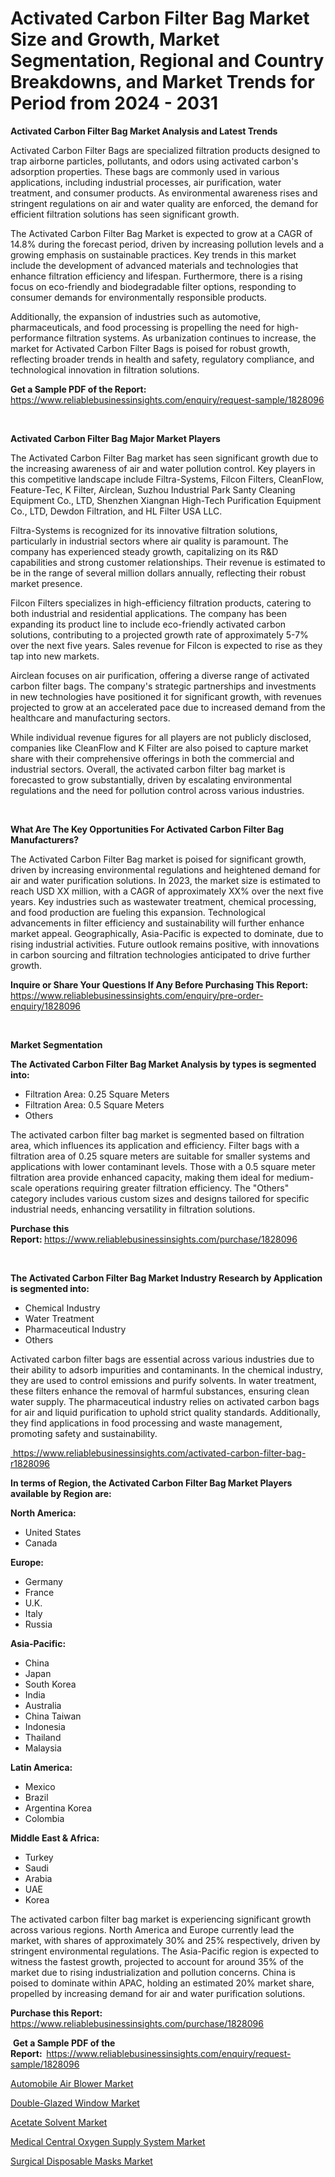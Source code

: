 <p><h1>Activated Carbon Filter Bag Market Size and Growth, Market Segmentation, Regional and Country Breakdowns, and Market Trends for Period from 2024 -  2031</h1></p><p><strong>Activated Carbon Filter Bag Market Analysis and Latest Trends</strong></p>
<p><p>Activated Carbon Filter Bags are specialized filtration products designed to trap airborne particles, pollutants, and odors using activated carbon's adsorption properties. These bags are commonly used in various applications, including industrial processes, air purification, water treatment, and consumer products. As environmental awareness rises and stringent regulations on air and water quality are enforced, the demand for efficient filtration solutions has seen significant growth.</p><p>The Activated Carbon Filter Bag Market is expected to grow at a CAGR of 14.8% during the forecast period, driven by increasing pollution levels and a growing emphasis on sustainable practices. Key trends in this market include the development of advanced materials and technologies that enhance filtration efficiency and lifespan. Furthermore, there is a rising focus on eco-friendly and biodegradable filter options, responding to consumer demands for environmentally responsible products. </p><p>Additionally, the expansion of industries such as automotive, pharmaceuticals, and food processing is propelling the need for high-performance filtration systems. As urbanization continues to increase, the market for Activated Carbon Filter Bags is poised for robust growth, reflecting broader trends in health and safety, regulatory compliance, and technological innovation in filtration solutions.</p></p>
<p><strong>Get a Sample PDF of the Report:&nbsp;</strong> <a href="https://www.reliablebusinessinsights.com/enquiry/request-sample/1828096?utm_campaign=1094&utm_medium=2&utm_source=Github&utm_content=ia&utm_term=10112024&utm_id=activated-carbon-filter-bag">https://www.reliablebusinessinsights.com/enquiry/request-sample/1828096</a></p>
<p>&nbsp;</p>
<p><strong>Activated Carbon Filter Bag Major Market Players</strong></p>
<p><p>The Activated Carbon Filter Bag market has seen significant growth due to the increasing awareness of air and water pollution control. Key players in this competitive landscape include Filtra-Systems, Filcon Filters, CleanFlow, Feature-Tec, K Filter, Airclean, Suzhou Industrial Park Santy Cleaning Equipment Co., LTD, Shenzhen Xiangnan High-Tech Purification Equipment Co., LTD, Dewdon Filtration, and HL Filter USA LLC.</p><p>Filtra-Systems is recognized for its innovative filtration solutions, particularly in industrial sectors where air quality is paramount. The company has experienced steady growth, capitalizing on its R&D capabilities and strong customer relationships. Their revenue is estimated to be in the range of several million dollars annually, reflecting their robust market presence.</p><p>Filcon Filters specializes in high-efficiency filtration products, catering to both industrial and residential applications. The company has been expanding its product line to include eco-friendly activated carbon solutions, contributing to a projected growth rate of approximately 5-7% over the next five years. Sales revenue for Filcon is expected to rise as they tap into new markets.</p><p>Airclean focuses on air purification, offering a diverse range of activated carbon filter bags. The company's strategic partnerships and investments in new technologies have positioned it for significant growth, with revenues projected to grow at an accelerated pace due to increased demand from the healthcare and manufacturing sectors.</p><p>While individual revenue figures for all players are not publicly disclosed, companies like CleanFlow and K Filter are also poised to capture market share with their comprehensive offerings in both the commercial and industrial sectors. Overall, the activated carbon filter bag market is forecasted to grow substantially, driven by escalating environmental regulations and the need for pollution control across various industries.</p></p>
<p>&nbsp;</p>
<p><strong>What Are The Key Opportunities For Activated Carbon Filter Bag Manufacturers?</strong></p>
<p><p>The Activated Carbon Filter Bag market is poised for significant growth, driven by increasing environmental regulations and heightened demand for air and water purification solutions. In 2023, the market size is estimated to reach USD XX million, with a CAGR of approximately XX% over the next five years. Key industries such as wastewater treatment, chemical processing, and food production are fueling this expansion. Technological advancements in filter efficiency and sustainability will further enhance market appeal. Geographically, Asia-Pacific is expected to dominate, due to rising industrial activities. Future outlook remains positive, with innovations in carbon sourcing and filtration technologies anticipated to drive further growth.</p></p>
<p><strong>Inquire or Share Your Questions If Any Before Purchasing This Report:</strong> <a href="https://www.reliablebusinessinsights.com/enquiry/pre-order-enquiry/1828096?utm_campaign=1094&utm_medium=2&utm_source=Github&utm_content=ia&utm_term=10112024&utm_id=activated-carbon-filter-bag">https://www.reliablebusinessinsights.com/enquiry/pre-order-enquiry/1828096</a></p>
<p>&nbsp;</p>
<p><strong>Market Segmentation</strong></p>
<p><strong>The Activated Carbon Filter Bag Market Analysis by types is segmented into:</strong></p>
<p><ul><li>Filtration Area: 0.25 Square Meters</li><li>Filtration Area: 0.5 Square Meters</li><li>Others</li></ul></p>
<p><p>The activated carbon filter bag market is segmented based on filtration area, which influences its application and efficiency. Filter bags with a filtration area of 0.25 square meters are suitable for smaller systems and applications with lower contaminant levels. Those with a 0.5 square meter filtration area provide enhanced capacity, making them ideal for medium-scale operations requiring greater filtration efficiency. The "Others" category includes various custom sizes and designs tailored for specific industrial needs, enhancing versatility in filtration solutions.</p></p>
<p><strong>Purchase this Report:&nbsp;</strong><a href="https://www.reliablebusinessinsights.com/purchase/1828096?utm_campaign=1094&utm_medium=2&utm_source=Github&utm_content=ia&utm_term=10112024&utm_id=activated-carbon-filter-bag">https://www.reliablebusinessinsights.com/purchase/1828096</a></p>
<p>&nbsp;</p>
<p><strong>The Activated Carbon Filter Bag Market Industry Research by Application is segmented into:</strong></p>
<p><ul><li>Chemical Industry</li><li>Water Treatment</li><li>Pharmaceutical Industry</li><li>Others</li></ul></p>
<p><p>Activated carbon filter bags are essential across various industries due to their ability to adsorb impurities and contaminants. In the chemical industry, they are used to control emissions and purify solvents. In water treatment, these filters enhance the removal of harmful substances, ensuring clean water supply. The pharmaceutical industry relies on activated carbon bags for air and liquid purification to uphold strict quality standards. Additionally, they find applications in food processing and waste management, promoting safety and sustainability.</p></p>
<p><a href="https://www.reliablebusinessinsights.com/activated-carbon-filter-bag-r1828096?utm_campaign=1094&utm_medium=2&utm_source=Github&utm_content=ia&utm_term=10112024&utm_id=activated-carbon-filter-bag">&nbsp;https://www.reliablebusinessinsights.com/activated-carbon-filter-bag-r1828096</a></p>
<p><strong>In terms of Region, the Activated Carbon Filter Bag Market Players available by Region are:</strong></p>
<p>
    <p> <strong> North America: </strong>
        <ul>
            <li>United States</li>
            <li>Canada</li>
        </ul>
        </p> 
    <p> <strong> Europe: </strong>
        <ul>
            <li>Germany</li>
            <li>France</li>
            <li>U.K.</li>
            <li>Italy</li>
            <li>Russia</li>
        </ul>
        </p> 
    <p> <strong> Asia-Pacific: </strong>
        <ul>
            <li>China</li>
            <li>Japan</li>
            <li>South Korea</li>
            <li>India</li>
            <li>Australia</li>
            <li>China Taiwan</li>
            <li>Indonesia</li>
            <li>Thailand</li>
            <li>Malaysia</li>
        </ul>
        </p> 
    <p> <strong> Latin America: </strong>
        <ul>
            <li>Mexico</li>
            <li>Brazil</li>
            <li>Argentina Korea</li>
            <li>Colombia</li>
        </ul>
        </p> 
    <p> <strong> Middle East & Africa: </strong>
        <ul>
            <li>Turkey</li>
            <li>Saudi</li>
            <li>Arabia</li>
            <li>UAE</li>
            <li>Korea</li>
        </ul>
    </p>
    </p>
<p><p>The activated carbon filter bag market is experiencing significant growth across various regions. North America and Europe currently lead the market, with shares of approximately 30% and 25% respectively, driven by stringent environmental regulations. The Asia-Pacific region is expected to witness the fastest growth, projected to account for around 35% of the market due to rising industrialization and pollution concerns. China is poised to dominate within APAC, holding an estimated 20% market share, propelled by increasing demand for air and water purification solutions.</p></p>
<p><strong>Purchase this Report: </strong><a href="https://www.reliablebusinessinsights.com/purchase/1828096?utm_campaign=1094&utm_medium=2&utm_source=Github&utm_content=ia&utm_term=10112024&utm_id=activated-carbon-filter-bag">https://www.reliablebusinessinsights.com/purchase/1828096</a></p>
<p>&nbsp;<strong>Get a Sample PDF of the Report:&nbsp;&nbsp;</strong><a href="https://www.reliablebusinessinsights.com/enquiry/request-sample/1828096?utm_campaign=1094&utm_medium=2&utm_source=Github&utm_content=ia&utm_term=10112024&utm_id=activated-carbon-filter-bag">https://www.reliablebusinessinsights.com/enquiry/request-sample/1828096</a></p>
<p><strong></strong></p>
<p><p><a href="https://www.linkedin.com/pulse/navigating-automobile-air-blower-market-expert-analysis-2olte?utm_campaign=1094&utm_medium=2&utm_source=Github&utm_content=ia&utm_term=10112024&utm_id=activated-carbon-filter-bag">Automobile Air Blower Market</a></p><p><a href="https://www.linkedin.com/pulse/double-glazed-window-market-industry-trends-forecast-period-tzele?utm_campaign=1094&utm_medium=2&utm_source=Github&utm_content=ia&utm_term=10112024&utm_id=activated-carbon-filter-bag">Double-Glazed Window Market</a></p><p><a href="https://github.com/rieuydbalon3b/Market-Research-Report-List-1/blob/main/acetate-solvent-market.md?utm_campaign=1094&utm_medium=2&utm_source=Github&utm_content=ia&utm_term=10112024&utm_id=activated-carbon-filter-bag">Acetate Solvent Market</a></p><p><a href="https://issuu.com/reportprime-2/docs/medical-central-oxygen-supply-syste_0ec369f6ff673c?utm_campaign=1094&utm_medium=2&utm_source=Github&utm_content=ia&utm_term=10112024&utm_id=activated-carbon-filter-bag">Medical Central Oxygen Supply System Market</a></p><p><a href="https://issuu.com/reportprime-2/docs/surgical-disposable-masks-market-si_2fe18cb52c6058?utm_campaign=1094&utm_medium=2&utm_source=Github&utm_content=ia&utm_term=10112024&utm_id=activated-carbon-filter-bag">Surgical Disposable Masks Market</a></p></p>